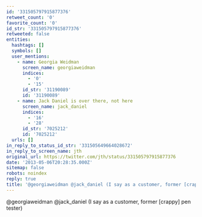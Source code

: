 ```yaml
---
id: '331505797915877376'
retweet_count: '0'
favorite_count: '0'
id_str: '331505797915877376'
retweeted: false
entities:
  hashtags: []
  symbols: []
  user_mentions:
    - name: Georgia Weidman
      screen_name: georgiaweidman
      indices:
        - '0'
        - '15'
      id_str: '31190089'
      id: '31190089'
    - name: Jack Daniel is over there, not here
      screen_name: jack_daniel
      indices:
        - '16'
        - '28'
      id_str: '7025212'
      id: '7025212'
  urls: []
in_reply_to_status_id_str: '331505649664028672'
in_reply_to_screen_name: jth
original_url: https://twitter.com/jth/status/331505797915877376
date: '2013-05-06T20:28:35.000Z'
sitemap: false
robots: noindex
reply: true
title: '@georgiaweidman @jack_daniel (I say as a customer, former [crappy] pen tester)'
---
```


@georgiaweidman @jack_daniel (I say as a customer, former [crappy] pen tester)